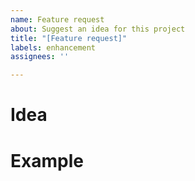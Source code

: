 ```yaml
---
name: Feature request
about: Suggest an idea for this project
title: "[Feature request]"
labels: enhancement
assignees: ''

---
```


# Idea

# Example
